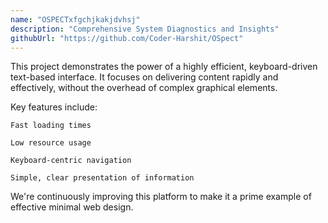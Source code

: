 ```yaml
---
name: "OSPECTxfgchjkakjdvhsj"
description: "Comprehensive System Diagnostics and Insights"
githubUrl: "https://github.com/Coder-Harshit/OSpect"
---
```


This project demonstrates the power of a highly efficient, keyboard-driven text-based interface. It focuses on delivering content rapidly and effectively, without the overhead of complex graphical elements.

Key features include:

    Fast loading times

    Low resource usage

    Keyboard-centric navigation

    Simple, clear presentation of information

We're continuously improving this platform to make it a prime example of effective minimal web design.